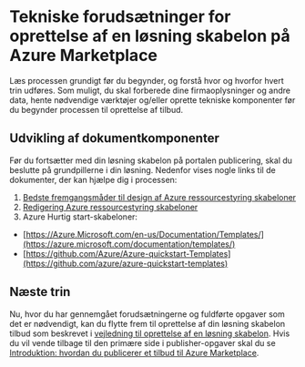 <properties
   pageTitle="Tekniske forudsætninger for oprettelse af en løsning skabelon på Marketplace | Microsoft Azure"
   description="Forstå kravene til oprettelse af en løsning skabelon for at distribuere og sælge på Azure Marketplace"
   services="marketplace-publishing"
   documentationCenter=""
   authors="HannibalSII"
   manager="hascipio"
   editor=""/>

<tags
   ms.service="marketplace"
   ms.devlang="na"
   ms.topic="article"
   ms.tgt_pltfrm="na"
   ms.workload="na"
   ms.date="01/28/2016"
   ms.author="hascipio; v-divte" />

# <a name="technical-prerequisites-for-creating-a-solution-template-for-the-azure-marketplace"></a>Tekniske forudsætninger for oprettelse af en løsning skabelon på Azure Marketplace
Læs processen grundigt før du begynder, og forstå hvor og hvorfor hvert trin udføres. Som muligt, du skal forberede dine firmaoplysninger og andre data, hente nødvendige værktøjer og/eller oprette tekniske komponenter før du begynder processen til oprettelse af tilbud.  

## <a name="developing-building-blocks"></a>Udvikling af dokumentkomponenter
Før du fortsætter med din løsning skabelon på portalen publicering, skal du beslutte på grundpillerne i din løsning. Nedenfor vises nogle links til de dokumenter, der kan hjælpe dig i processen:

1. [Bedste fremgangsmåder til design af Azure ressourcestyring skabeloner](../best-practices-resource-manager-design-templates.md)
2. [Redigering Azure ressourcestyring skabeloner](../resource-group-authoring-templates.md)
3. Azure Hurtig start-skabeloner:
  - [https://Azure.Microsoft.com/en-us/Documentation/Templates/](https://azure.microsoft.com/documentation/templates/)
  - [https://github.com/Azure/Azure-quickstart-Templates](https://github.com/azure/azure-quickstart-templates)

## <a name="next-steps"></a>Næste trin
Nu, hvor du har gennemgået forudsætningerne og fuldførte opgaver som det er nødvendigt, kan du flytte frem til oprettelse af din løsning skabelon tilbud som beskrevet i [vejledning til oprettelse af en løsning skabelon](marketplace-publishing-solution-template-creation.md). Hvis du vil vende tilbage til den primære side i publisher-opgaver skal du se [Introduktion: hvordan du publicerer et tilbud til Azure Marketplace](marketplace-publishing-getting-started.md).


[link-acct]:marketplace-publishing-accounts-creation-registration.md
